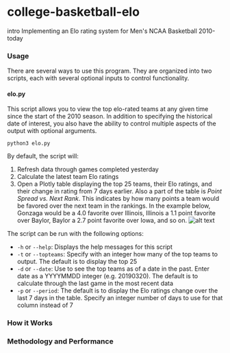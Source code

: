 # college-basketball-elo
intro
Implementing an Elo rating system for Men's NCAA Basketball
2010-today

### Usage
There are several ways to use this program. They are organized into two scripts, each with several optional inputs to control functionality.
#### elo.py
This script allows you to view the top elo-rated teams at any given time since the start of the 2010 season. In addition to specifying the historical date of interest, you also have the ability to control multiple aspects of the output with optional arguments.
```
python3 elo.py
```
By default, the script will:
1. Refresh data through games completed yesterday
2. Calculate the latest team Elo ratings
3. Open a Plotly table displaying the top 25 teams, their Elo ratings, and their change in rating from 7 days earlier. Also a part of the table is _Point Spread vs. Next Rank_. This indicates by how many points a team would be favored over the next team in the rankings. In the example below, Gonzaga would be a 4.0 favorite over Illinois, Illinois a 1.1 point favorite over Baylor, Baylor a 2.7 point favorite over Iowa, and so on.
![alt text](https://github.com/grdavis/college-basketball-elo/blob/main/Images/default_elo_output.png?raw=true)

The script can be run with the following options:
  * `-h` or `--help`: Displays the help messages for this script
  * `-t` or `--topteams`: Specify with an integer how many of the top teams to output. The default is to display the top 25
  * `-d` or `--date`: Use to see the top teams as of a date in the past. Enter date as a YYYYMMDD integer (e.g. 20190320). The default is to calculate through the last game in the most recent data
  * `-p` or `--period`: The default is to display the Elo ratings change over the last 7 days in the table. Specify an integer number of days to use for that column instead of 7

### How it Works

### Methodology and Performance
